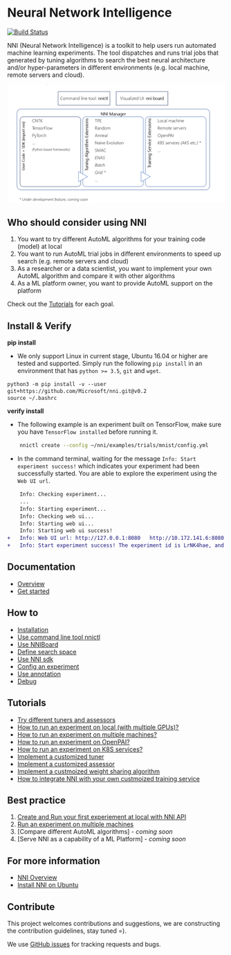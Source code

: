 # Neural Network Intelligence

[![Build Status](https://travis-ci.org/Microsoft/nni.svg?branch=master)](https://travis-ci.org/Microsoft/nni)

NNI (Neural Network Intelligence) is a toolkit to help users run automated machine learning experiments. 
The tool dispatches and runs trial jobs that generated by tuning algorithms to search the best neural architecture and/or hyper-parameters in different environments (e.g. local machine, remote servers and cloud).

<p align="center">
<img src="./docs/nni_overview.png" alt="drawing" width="800"/>
</p>

## **Who should consider using NNI**
1. You want to try different AutoML algorithms for your training code (model) at local
2. You want to run AutoML trial jobs in different environments to speed up search (e.g. remote servers and cloud)
3. As a researcher or a data scientist, you want to implement your own AutoML algorithm and compare it with other algorithms
4. As a ML platform owner, you want to provide AutoML support on the platform

Check out the [Tutorials](#Tutorials) for each goal.

## **Install & Verify**

**pip install** 
* We only support Linux in current stage, Ubuntu 16.04 or higher are tested and supported. Simply run the following `pip install` in an environment that has `python >= 3.5`, `git` and `wget`.
```
python3 -m pip install -v --user git+https://github.com/Microsoft/nni.git@v0.2
source ~/.bashrc
```

**verify install**
* The following example is an experiment built on TensorFlow, make sure you have `TensorFlow installed` before running it.
```bash
    nnictl create --config ~/nni/examples/trials/mnist/config.yml
```

* In the command terminal, waiting for the message `Info: Start experiment success!` which indicates your experiment had been successfully started. You are able to explore the experiment using the `Web UI url`.
```diff
    Info: Checking experiment...
    ...
    Info: Starting experiment...
    Info: Checking web ui...
    Info: Starting web ui...
    Info: Starting web ui success!
+   Info: Web UI url: http://127.0.0.1:8080   http://10.172.141.6:8080
+   Info: Start experiment success! The experiment id is LrNK4hae, and the restful server post is 51188.
```

## **Documentation**
* [Overview](docs/Overview.md)
* [Get started](docs/Overview.md)
## **How to**
* [Installation](docs/InstallNNI_Ubuntu.md)
* [Use command line tool nnictl](docs/InstallNNI_Ubuntu.md)
* [Use NNIBoard](docs/InstallNNI_Ubuntu.md)
* [Define search space](docs/InstallNNI_Ubuntu.md)
* [Use NNI sdk](docs/InstallNNI_Ubuntu.md)
* [Config an experiment](docs/InstallNNI_Ubuntu.md)
* [Use annotation](docs/InstallNNI_Ubuntu.md)
* [Debug](docs/InstallNNI_Ubuntu.md)
## **Tutorials**
* [Try different tuners and assessors]()
* [How to run an experiment on local (with multiple GPUs)?]()
* [How to run an experiment on multiple machines?]()
* [How to run an experiment on OpenPAI?]()
* [How to run an experiment on K8S services?]()
* [Implement a customized tuner]()
* [Implement a customized assessor]()
* [Implement a custmoized weight sharing algorithm]()
* [How to integrate NNI with your own custmoized training service]()



## **Best practice**
1. [Create and Run your first experiement at local with NNI API](docs/tutorial_1_CR_exp_local_api.md)
2. [Run an experiment on multiple machines](docs/tutorial_2_RemoteMachineMode.md)
3. [Compare different AutoML algorithms] - *coming soon*
4. [Serve NNI as a capability of a ML Platform] - *coming soon*

## **For more information**
* [NNI Overview](docs/Overview.md)
* [Install NNI on Ubuntu](docs/InstallNNI_Ubuntu.md)

## **Contribute**
This project welcomes contributions and suggestions, we are constructing the contribution guidelines, stay tuned =).

We use [GitHub issues](https://github.com/Microsoft/nni/issues) for tracking requests and bugs.
